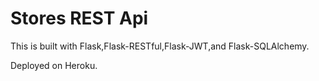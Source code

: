 # Stores REST Api

This is built with Flask,Flask-RESTful,Flask-JWT,and Flask-SQLAlchemy.

Deployed on Heroku.
